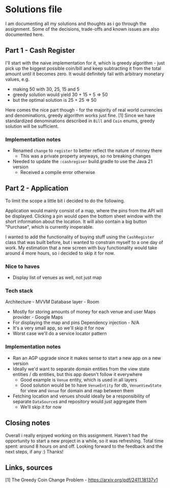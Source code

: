 # Solutions file

I am documenting all my solutions and thoughts as i go through the assignment.
Some of the decisions, trade-offs and known issues are also documented here.

## Part 1 - Cash Register

I'll start with the naive implementation for it, which is greedy algorithm - just pick up the biggest possible coin/bill and keep subtracting it from the total amount until it becomes zero.
It would definitely fail with arbitrary monetary values, e.g. 
* making 50 with 30, 25, 15 and 5 
* greedy solution would yield 30 + 15 + 5 => 50
* but the optimal solution is 25 + 25 => 50

Here comes the nice part though - for the majority of real world currencies and denominations, greedy algorithm works just fine. [1]
Since we have standardized denominations described in `Bill` and `Coin` enums, greedy solution will be sufficient.  

### Implementation notes

* Renamed `change` to `register` to better reflect the nature of money there
  * This was a private property anyways, so no breaking changes
* Needed to update the `:cashregiser` build.gradle to use the Java 21 version
  * Received a compile error otherwise

## Part 2 - Application 

To limit the scope a little bit i decided to do the following.

Application would mainly consist of a map, where the pins from the API will be displayed. 
Clicking a pin would open the bottom sheet window with the short information about the location.
It will also contain a big button "Purchase", which is currently inoperable.

I wanted to add the functionality of buying stuff using the `CashRegister` class that was built before, but i wanted to constrain myself to a one day of work. 
My estimation that a new screen with buy functionality would take around 4 more hours, so i decided to skip it for now.

### Nice to haves

* Display list of venues as well, not just map

### Tech stack
Architecture - MVVM
Database layer - Room
  * Mostly for storing amounts of money for each venue and user
Maps provider - Google Maps
  * For displaying the map and pins
Dependency injection - N/A
  * It's a very small app, so we'll skip it for now
  * Worst case we'll do a service locator pattern

### Implementation notes

* Ran an AGP upgrade since it makes sense to start a new app on a new version
* Ideally we'd want to separate domain entities from the view state entities / db entities, but this app doesn't follow it everywhere
  * Good example is `Venue` entity, which is used in all layers
  * Good solution would be to have `VenueEntity` for db, `VenueViewState` for view and `Venue` for domain and map between them
* Fetching location and venues should ideally be a responsibility of separate `DataSource`s and repository would just aggregate them
  * We'll skip it for now

## Closing notes
Overall i really enjoyed working on this assignment. Haven't had the opportunity to start a new project in a while, so it was refreshing.
Total time spent: around 8 hours on and off.
Looking forward to the feedback and the next steps, if any :)
Thanks!

## Links, sources
[1] The Greedy Coin Change Problem - https://arxiv.org/pdf/2411.18137v1